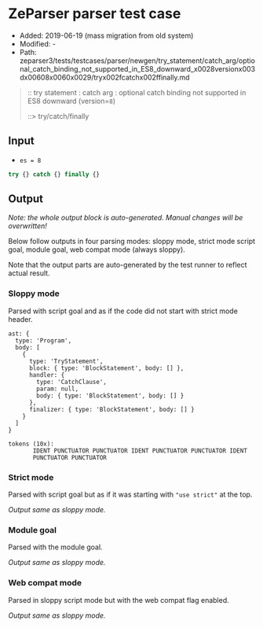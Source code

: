 # ZeParser parser test case

- Added: 2019-06-19 (mass migration from old system)
- Modified: -
- Path: zeparser3/tests/testcases/parser/newgen/try_statement/catch_arg/optional_catch_binding_not_supported_in_ES8_downward_x0028versionx003dx00608x0060x0029/tryx002fcatchx002ffinally.md

> :: try statement : catch arg : optional catch binding not supported in ES8 downward (version=`8`)
>
> ::> try/catch/finally

## Input

- `es = 8`

`````js
try {} catch {} finally {}
`````

## Output

_Note: the whole output block is auto-generated. Manual changes will be overwritten!_

Below follow outputs in four parsing modes: sloppy mode, strict mode script goal, module goal, web compat mode (always sloppy).

Note that the output parts are auto-generated by the test runner to reflect actual result.

### Sloppy mode

Parsed with script goal and as if the code did not start with strict mode header.

`````
ast: {
  type: 'Program',
  body: [
    {
      type: 'TryStatement',
      block: { type: 'BlockStatement', body: [] },
      handler: {
        type: 'CatchClause',
        param: null,
        body: { type: 'BlockStatement', body: [] }
      },
      finalizer: { type: 'BlockStatement', body: [] }
    }
  ]
}

tokens (10x):
       IDENT PUNCTUATOR PUNCTUATOR IDENT PUNCTUATOR PUNCTUATOR IDENT
       PUNCTUATOR PUNCTUATOR
`````

### Strict mode

Parsed with script goal but as if it was starting with `"use strict"` at the top.

_Output same as sloppy mode._

### Module goal

Parsed with the module goal.

_Output same as sloppy mode._

### Web compat mode

Parsed in sloppy script mode but with the web compat flag enabled.

_Output same as sloppy mode._
